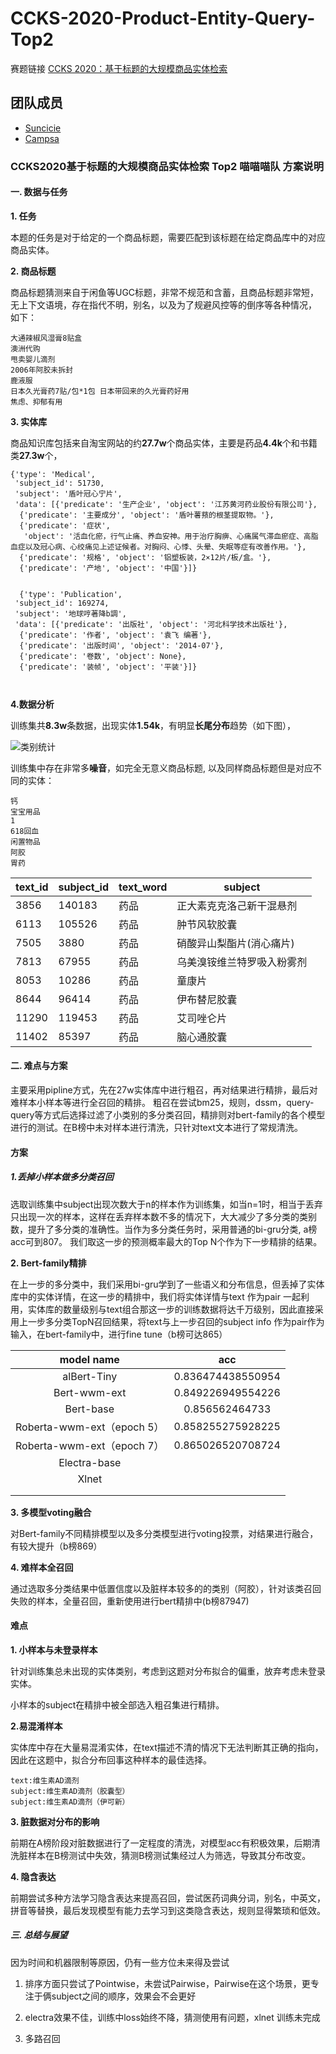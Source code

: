 # CCKS-2020-Product-Entity-Query-Top2

赛题链接
[CCKS 2020：基于标题的大规模商品实体检索](https://biendata.xyz/competition/ccks_2020_6/)


## 团队成员
- [Suncicie](https://github.com/Suncicie)
- [Campsa](https://github.com/jinchenyu)

### CCKS2020基于标题的大规模商品实体检索 Top2 喵喵喵队 方案说明

#### 一. 数据与任务

**1. 任务**

本题的任务是对于给定的一个商品标题，需要匹配到该标题在给定商品库中的对应商品实体。

**2. 商品标题**

商品标题猜测来自于闲鱼等UGC标题，非常不规范和含蓄，且商品标题非常短，无上下文语境，存在指代不明，别名，以及为了规避风控等的倒序等各种情况， 如下：

```
大通辣椒风湿膏8贴盒
澳洲代购 
甩卖婴儿滴剂
2006年阿胶未拆封
鹿液服 
日本久光膏药7贴/包*1包 日本带回来的久光膏药好用
焦虑、抑郁有用
```

**3. 实体库**

商品知识库包括来自淘宝网站的约**27.7w**个商品实体，主要是药品**4.4k**个和书籍类**27.3w**个，

```
{'type': 'Medical',
 'subject_id': 51730,
 'subject': '盾叶冠心宁片',
 'data': [{'predicate': '生产企业', 'object': '江苏黄河药业股份有限公司'},
  {'predicate': '主要成分', 'object': '盾叶薯蓣的根茎提取物。'},
  {'predicate': '症状',
   'object': '活血化瘀，行气止痛、养血安神。用于治疗胸痹、心痛属气滞血瘀症、高脂血症以及冠心病、心绞痛见上述证候者。对胸闷、心悸、头晕、失眠等症有改善作用。'},
  {'predicate': '规格', 'object': '铝塑板装，2×12片/板/盒。'},
  {'predicate': '产地', 'object': '中国'}]}
  
  
  {'type': 'Publication',
 'subject_id': 169274,
 'subject': '地球哼著降b調',
 'data': [{'predicate': '出版社', 'object': '河北科学技术出版社'},
  {'predicate': '作者', 'object': '袁飞 编著'},
  {'predicate': '出版时间', 'object': '2014-07'},
  {'predicate': '卷数', 'object': None},
  {'predicate': '装帧', 'object': '平装'}]}
  
  
```

**4.数据分析**

训练集共**8.3w**条数据，出现实体**1.54k**，有明显**长尾分布**趋势（如下图），

![类别统计](/Users/suncicie/Desktop/类别统计.png)

训练集中存在非常多**噪音**，如完全无意义商品标题, 以及同样商品标题但是对应不同的实体：

```
钙                                        
宝宝用品                                     
1                                         
618回血                                     
闲置物品                                      
阿胶                                         
胃药          
```

| **text_id** | **subject_id** | **text_word** | **subject**                |
| ----------- | -------------- | ------------- | -------------------------- |
| 3856        | 140183         | 药品          | 正大素克克洛己新干混悬剂   |
| 6113        | 105526         | 药品          | 肿节风软胶囊               |
| 7505        | 3880           | 药品          | 硝酸异山梨酯片(消心痛片)   |
| 7813        | 67955          | 药品          | 乌美溴铵维兰特罗吸入粉雾剂 |
| 8053        | 10286          | 药品          | 童康片                     |
| 8644        | 96414          | 药品          | 伊布替尼胶囊               |
| 11290       | 119453         | 药品          | 艾司唑仑片                 |
| 11402       | 85397          | 药品          | 脑心通胶囊                 |

#### 二. 难点与方案

主要采用pipline方式，先在27w实体库中进行粗召，再对结果进行精排，最后对难样本小样本等进行全召回的精排。 粗召在尝试bm25，规则，dssm，query-query等方式后选择过滤了小类别的多分类召回，精排则对bert-family的各个模型进行的测试。在B榜中未对样本进行清洗，只针对text文本进行了常规清洗。

#### **方案**

##### **1.丢掉小样本做多分类召回**

选取训练集中subject出现次数大于n的样本作为训练集，如当n=1时，相当于丢弃只出现一次的样本，这样在丢弃样本数不多的情况下，大大减少了多分类的类别数，提升了多分类的准确性。当作为多分类任务时，采用普通的bi-gru分类,  a榜acc可到807。 我们取这一步的预测概率最大的Top N个作为下一步精排的结果。

**2. Bert-family精排**

在上一步的多分类中，我们采用bi-gru学到了一些语义和分布信息，但丢掉了实体库中的实体详情，在这一步的精排中，我们将实体详情与text 作为pair 一起利用，实体库的数量级别与text组合那这一步的训练数据将达千万级别，因此直接采用上一步多分类TopN召回结果，将text与上一步召回的subject info 作为pair作为输入，在bert-family中，进行fine tune（b榜可达865）



|         model name         |        acc        |
| :------------------------: | :---------------: |
|        alBert-Tiny         | 0.836474438550954 |
|        Bert-wwm-ext        | 0.849226949554226 |
|         Bert-base          |  0.856562464733   |
| Roberta-wwm-ext（epoch 5） | 0.858255275928225 |
| Roberta-wwm-ext（epoch 7） | 0.865026520708724 |
|        Electra-base        |                   |
|           Xlnet            |                   |
|                            |                   |
|                            |                   |

**3. 多模型voting融合**

对Bert-family不同精排模型以及多分类模型进行voting投票，对结果进行融合，有较大提升（b榜869）

**4. 难样本全召回**

通过选取多分类结果中低置信度以及脏样本较多的的类别（阿胶），针对该类召回失败的样本，全量召回，重新使用进行bert精排中(b榜87947)

####  难点

**1. 小样本与未登录样本**

针对训练集总未出现的实体类别，考虑到这题对分布拟合的偏重，放弃考虑未登录实体。

小样本的subject在精排中被全部选入粗召集进行精排。

**2.易混淆样本**

实体库中存在大量易混淆实体，在text描述不清的情况下无法判断其正确的指向，因此在这题中，拟合分布回事这种样本的最佳选择。

```
text:维生素AD滴剂
subject:维生素AD滴剂（胶囊型）
subject:维生素AD滴剂（伊可新）

```

**3. 脏数据对分布的影响**

前期在A榜阶段对脏数据进行了一定程度的清洗，对模型acc有积极效果，后期清洗脏样本在B榜测试中失效，猜测B榜测试集经过人为筛选，导致其分布改变。

**4. 隐含表达**

前期尝试多种方法学习隐含表达来提高召回，尝试医药词典分词，别名，中英文，拼音等替换，最后发现模型有能力去学习到这类隐含表达，规则显得繁琐和低效。

##### 三. 总结与展望

因为时间和机器限制等原因，仍有一些方位未来得及尝试

1. 排序方面只尝试了Pointwise，未尝试Pairwise，Pairwise在这个场景，更专注于俩subject之间的顺序，效果会不会更好

2. electra效果不佳，训练中loss始终不降，猜测使用有问题，xlnet 训练未完成

3. 多路召回

   
